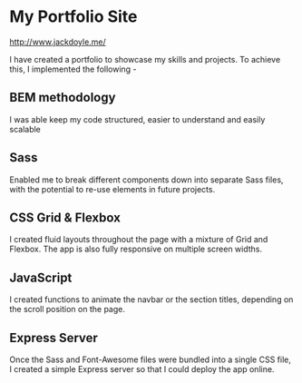 # My Portfolio Site

http://www.jackdoyle.me/

I have created a portfolio to showcase my skills and projects. To achieve this, I implemented the following - 



## BEM methodology 
I was able keep my code structured, easier to understand and easily scalable



## Sass
Enabled me to break different components down into separate Sass files, with the potential to re-use elements in future projects.



## CSS Grid & Flexbox 
I created fluid layouts throughout the page with a mixture of Grid and Flexbox. The app is also fully responsive on multiple screen widths.



## JavaScript
I created functions to animate the navbar or the section titles, depending on the scroll position on the page.



## Express Server
Once the Sass and Font-Awesome files were bundled into a single CSS file, I created a simple Express server so that I could deploy the app online.